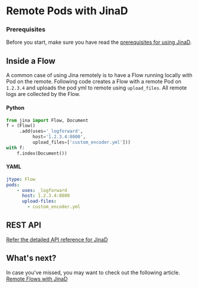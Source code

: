 # Remote Pods with JinaD

### Prerequisites

Before you start, make sure you have read the [prerequisites for using JinaD](https://docs.jina.ai/chapters/remote/jinad.html#prerequisites).

## Inside a Flow

A common case of using Jina remotely is to have a Flow running locally with Pod on the remote. Following code creates a Flow with a remote Pod on `1.2.3.4` and uploads the pod yml to remote using `upload_files`. All remote logs are collected by the Flow.

#### Python

```python
from jina import Flow, Document
f = (Flow()
     .add(uses='_logforward',
          host='1.2.3.4:8000',
          upload_files=['custom_encoder.yml']))
with f:
    f.index(Document())
```

#### YAML

```yaml
jtype: Flow
pods:
    - uses: _logforward
      host: 1.2.3.4:8000
      upload-files:
        - custom_encoder.yml
```


## REST API

[Refer the detailed API reference for JinaD](https://api.jina.ai/daemon/#tag/pods)

## What's next?

In case you've missed, you may want to check out the following article.
[Remote Flows with JinaD](remote-flows.md)
